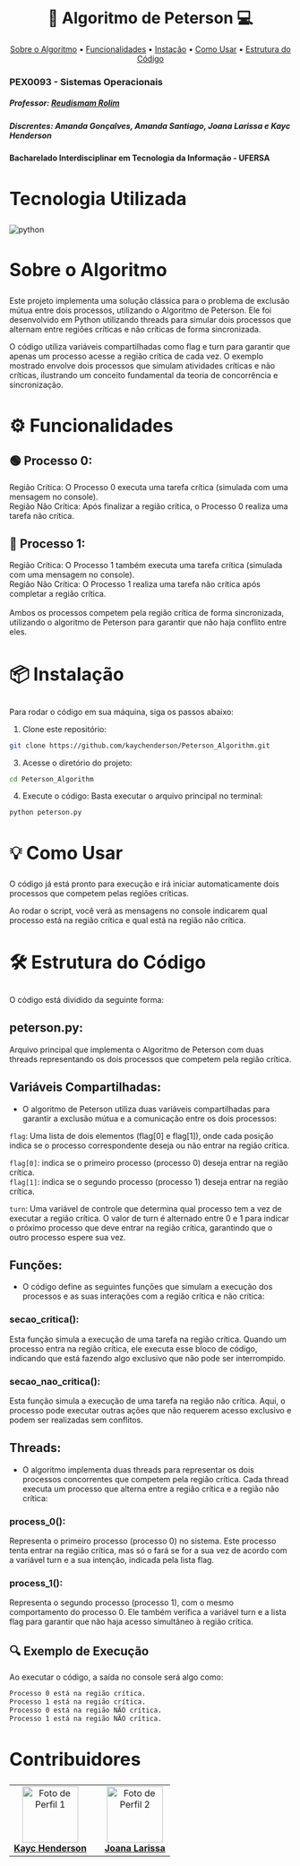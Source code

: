 <h1 align="center" style="font-weight: bold;"> 🔐 Algoritmo de Peterson 💻</h1>
<p align="center">
    <a href="#about">Sobre o Algoritmo</a> •
    <a href="#features">Funcionalidades</a> •
    <a href="#install">Instação</a> •
    <a href="#usage">Como Usar</a> •
    <a href="#code">Estrutura do Código</a>
</p>

### PEX0093 - Sistemas Operacionais
##### Professor: [Reudismam Rolim](https://github.com/reudismam)

##### Discrentes: Amanda Gonçalves, Amanda Santiago, Joana Larissa e Kayc Henderson

#### Bacharelado Interdisciplinar em Tecnologia da Informação - UFERSA

<h2 id="tech" style="font-weight: bold; font-size: 2rem">Tecnologia Utilizada</h2> 
<img align="center" alt="python" src="https://img.shields.io/badge/Python-FFFFFF?style=for-the-badge&logo=python&logoColor=black"/>

<h2 id="about" style="font-weight: bold; font-size: 2rem">Sobre o Algoritmo</h2>

Este projeto implementa uma solução clássica para o problema de exclusão mútua entre dois processos, utilizando o Algoritmo de Peterson. Ele foi desenvolvido em Python utilizando threads para simular dois processos que alternam entre regiões críticas e não críticas de forma sincronizada.

O código utiliza variáveis compartilhadas como flag e turn para garantir que apenas um processo acesse a região crítica de cada vez. O exemplo mostrado envolve dois processos que simulam atividades críticas e não críticas, ilustrando um conceito fundamental da teoria de concorrência e sincronização.

<h2 id="features" style="font-weight: bold; font-size: 2rem">⚙ Funcionalidades</h2> 

<h2> 🟢 Processo 0: </h2>
Região Crítica: O Processo 0 executa uma tarefa crítica (simulada com uma mensagem no console). <br>
Região Não Crítica: Após finalizar a região crítica, o Processo 0 realiza uma tarefa não crítica.

<h2> 🔵 Processo 1: </h2>
Região Crítica: O Processo 1 também executa uma tarefa crítica (simulada com uma mensagem no console). <br>
Região Não Crítica: O Processo 1 realiza uma tarefa não crítica após completar a região crítica.
<br><br>
Ambos os processos competem pela região crítica de forma sincronizada, utilizando o algoritmo de Peterson para garantir que não haja conflito entre eles.

<h2 id="install" style="font-weight: bold; font-size: 2rem">📦 Instalação</h2>
Para rodar o código em sua máquina, siga os passos abaixo:

1. Clone este repositório:
```bash
git clone https://github.com/kaychenderson/Peterson_Algorithm.git
```
3. Acesse o diretório do projeto:
```bash
cd Peterson_Algorithm
```
4. Execute o código:
Basta executar o arquivo principal no terminal:
```bash
python peterson.py
```
<h2 id="usage" style="font-weight: bold; font-size: 2rem">💡 Como Usar</h2>
O código já está pronto para execução e irá iniciar automaticamente dois processos que competem pelas regiões críticas.

Ao rodar o script, você verá as mensagens no console indicarem qual processo está na região crítica e qual está na região não crítica.

<h2 id="code" style="font-weight: bold; font-size: 2rem">🛠 Estrutura do Código</h2>
O código está dividido da seguinte forma:

## peterson.py: 
Arquivo principal que implementa o Algoritmo de Peterson com duas threads representando os dois processos que competem pela região crítica. 
## Variáveis Compartilhadas:
- O algoritmo de Peterson utiliza duas variáveis compartilhadas para garantir a exclusão mútua e a comunicação entre os dois processos:

```flag```: Uma lista de dois elementos (flag[0] e flag[1]), onde cada posição indica se o processo correspondente deseja ou não entrar na região crítica.

```flag[0]```: indica se o primeiro processo (processo 0) deseja entrar na região crítica. <br>
```flag[1]```: indica se o segundo processo (processo 1) deseja entrar na região crítica.

```turn```: Uma variável de controle que determina qual processo tem a vez de executar a região crítica. O valor de turn é alternado entre 0 e 1 para indicar o próximo processo que deve entrar na região crítica, garantindo que o outro processo espere sua vez.

## Funções:
- O código define as seguintes funções que simulam a execução dos processos e as suas interações com a região crítica e não crítica:

### secao_critica(): 
Esta função simula a execução de uma tarefa na região crítica. Quando um processo entra na região crítica, ele executa esse bloco de código, indicando que está fazendo algo exclusivo que não pode ser interrompido.

### secao_nao_critica(): 
Esta função simula a execução de uma tarefa na região não crítica. Aqui, o processo pode executar outras ações que não requerem acesso exclusivo e podem ser realizadas sem conflitos.

## Threads:
- O algoritmo implementa duas threads para representar os dois processos concorrentes que competem pela região crítica. Cada thread executa um processo que alterna entre a região crítica e a região não crítica:

### process_0(): 
Representa o primeiro processo (processo 0) no sistema. Este processo tenta entrar na região crítica, mas só o fará se for a sua vez de acordo com a variável turn e a sua intenção, indicada pela lista flag.

### process_1(): 
Representa o segundo processo (processo 1), com o mesmo comportamento do processo 0. Ele também verifica a variável turn e a lista flag para garantir que não haja acesso simultâneo à região crítica.

## 🔍 Exemplo de Execução
Ao executar o código, a saída no console será algo como:
```bash
Processo 0 está na região crítica.
Processo 1 está na região crítica.
Processo 0 está na região NÃO crítica.
Processo 1 está na região NÃO crítica.
```

<h2 id="colab" style="font-weight: bold; font-size: 2rem">Contribuidores</h2>
 
  <table align="center">
    <tr>
      <td align="center">
        <a href="#">
          <img src="https://avatars.githubusercontent.com/u/146909378?v=4" width="100px;" alt="Foto de Perfil 1"/><br>
          <sub>
            <a href="https://github.com/kaychenderson"><b>Kayc Henderson</b></a>
          </sub>
        </a>
      </td>
          </sub>
        </a>
      </td>
      <td align="center">
        <a href="#">
        </a>
      </td>
      <td align="center">
        <a href="#">
          <img src="https://avatars.githubusercontent.com/u/97909025?v=4" width="100px;" alt="Foto de Perfil 2"/><br>
            <sub>
              <a href="https://github.com/JoanaLOliveira"><b>Joana Larissa</b></a>
            </sub>
        </a>
      </td>
    </tr>
  </table>
</div>
